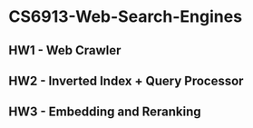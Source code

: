 # CS6913-Web-Search-Engines

## HW1 - Web Crawler

## HW2 - Inverted Index + Query Processor

## HW3 - Embedding and Reranking
